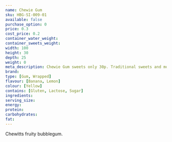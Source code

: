 ```yaml
---
name: Chewie Gum
sku: HBG-SI-009-01
available: false
purchase_option: 0
price: 0.3
cost_price: 0.2
container_water_weight: 
container_sweets_weight: 
width: 100
height: 30
depth: 25
weight: 0
meta_description: Chewie Gum sweets only 30p. Traditional sweets and more at Humbugs Confectionery Store. Specialists in satisfying your sweet tooth!
brand: 
type: [Gum, Wrapped]
flavour: [Banana, Lemon]
colour: [Yellow]
contains: [Gluten, Lactose, Sugar]
ingredients: 
serving_size: 
energy: 
protein: 
carbohydrates: 
fat: 
---
```

Chewitts fruity bubblegum.